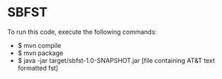# SBFST

To run this code, execute the following commands:
<ul>
   <li>$ mvn compile</li>
   <li>$ mvn package</li>
   <li>$ java -jar target/sbfst-1.0-SNAPSHOT.jar [file containing AT&T text formatted fst]</li>
</ul>
